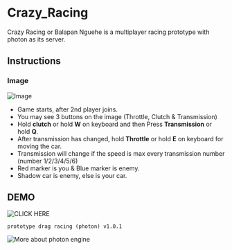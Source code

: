 # Crazy_Racing
Crazy Racing or Balapan Nguehe is a multiplayer racing prototype with photon as its server.

## Instructions
### Image
![Image](https://lh3.googleusercontent.com/7823mavye0HvY3fpHwrB4EEjezhdKiH174Rpq0fwTL9ilvePiecyrLm0hhEJbMqLI46Khr2kqFKlwBUVjzNiOzQKB0d5RxjHLq15ul89WCW7M2VqFPHwoJoJtuNNMhdG9rfweBs4VCMkqQKRPsdUR6kLih0POzX8ctlKs8R2kfsXIp26kivmvOP-rnAVtlRhGGFZdT_OTbc-GV0Lgehv20aZlVHAae6ZmZ6VpuZ37j_zn4A-jKK0nK78ctR3ewoL81hTyhBZjwpJOQ3uvj1cTQaJj0b0_2W3yxendBHesLM4MvURT8GIK22tK-euM3jZ3-64TqXDGG8yM0pK2032-9ggGcgtA41smYRB2Us51lFOv8009mEFhZeEpAfW2by8CA07LrGAkWPPN-DRJr9JfMuJk6UGLEUjtzA_7sdscOHgk1_Iwq3_8JkkZXBIhPNDm4RLAqO1d2Vgl4JSqtu5vKJjg7HwYipwZah3MB2BOaUfcjEJyv1_fOkDJ6aw-x43m4DwO0rd5KRrdFtoz1z83aCU72zW_IMyYDp4DYFKmwM42MqysXyuVNoGKQfybVfDbTld6khlyKdM_U81N5dmKi86Bb3zlrIXtq-SQBY=w1412-h790-no)
- Game starts, after 2nd player joins.
- You may see 3 buttons on the image (Throttle, Clutch & Transmission)
- Hold **clutch** or hold **W** on keyboard and then Press **Transmission** or hold **Q**.
- After transmission has changed, hold **Throttle** or hold **E** on keyboard for moving the car.
- Transmission will change if the speed is max every transmission number (number 1/2/3/4/5/6)
- Red marker is you & Blue marker is enemy.
- Shadow car is enemy, else is your car.




## DEMO
![CLICK HERE](https://marmisdev.github.io/Crazy_Racing)





```prototype drag racing (photon) v1.0.1```

![More about photon engine ](https://lh5.googleusercontent.com/1Vnz0T1tzNBm6j3zKc5e4xwwe7rQFY0e7-jKh2iMlEWC3ZrYS00BQpLrYYC0WOdEBjZYDMoY11GUk84-kSd4=w1440-h796)
